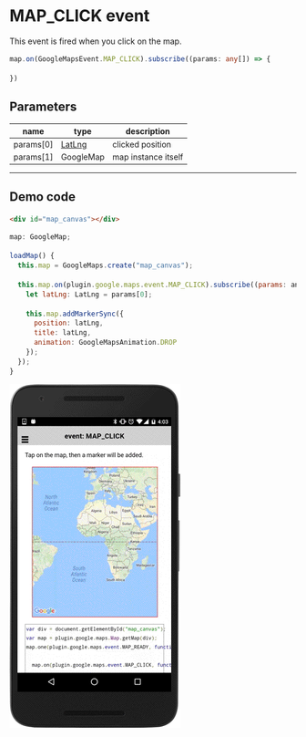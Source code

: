 # MAP_CLICK event

This event is fired when you click on the map.

```typescript
map.on(GoogleMapsEvent.MAP_CLICK).subscribe((params: any[]) => {

})
```

## Parameters

name           | type                                    | description
---------------|-----------------------------------------|---------------------------------------
params[0]      | [LatLng](../../latlng/README.md)        | clicked position
params[1]      | GoogleMap                               | map instance itself


----------------------------------------------------------------------------------------------------------

## Demo code

```html
<div id="map_canvas"></div>
```

```js
map: GoogleMap;

loadMap() {
  this.map = GoogleMaps.create("map_canvas");

  this.map.on(plugin.google.maps.event.MAP_CLICK).subscribe((params: any[]) => {
    let latLng: LatLng = params[0];

    this.map.addMarkerSync({
      position: latLng,
      title: latLng,
      animation: GoogleMapsAnimation.DROP
    });
  });
}
```

![](image.gif)
